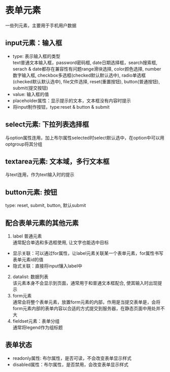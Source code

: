 # 表单元素  
一些列元素，主要用于手机用户数据

## input元素：输入框
 - type: 表示输入框的类型  
   text普通文本输入框，password密码框, date日期选择框，search搜索框, serach & date都存在兼容性有问题range滑块选择, color颜色选择, number数字输入框, checkbox多选框(checked默认默认选中), radio单选框(checked默认默认选中), file文件选择, reset(重置按钮), button(普通按钮), submit(提交按钮)
 - value: 输入框的值
 - placeholder属性：显示提示的文本，文本框没有内容时提示
 - 将input制作按钮，type:reset & button & submit

## select元素: 下拉列表选择框
与option属性连用，加上布尔属性selected时select默认选中，在option中可以用optgroup将其分组

## textarea元素: 文本域，多行文本框  
与text连用，作为text输入时的提示

## button元素: 按钮
type: reset, submit, button, 默认submit

## 配合表单元素的其他元素
1. label 普通元素  
通常配合单选和多选框使用, 让文字也能选中目标  
 - 显示关联：可以通过for属性，让label元素关联某一个表单元素，for属性书写表单元素id的值
 - 隐式关联：直接将input镶入label中
2.  datalist: 数据列表  
该元素本身不会显示到页面，通常用于和普通文本框配合, 使其输入时出现提示  
3. form元素  
通常会将整个表单元素，放置form元素的内部，作用是当提交表单是，会将form元素内部的表单内容以合适的方式提交到服务器，在静态页面中用处并不大
4. fieldset元素：表单分组  
通常将legend作为组标题

## 表单状态
 - readonly属性: 布尔属性，是否可读，不会改变表单显示样式
 - disabled属性：布尔属性，是否禁用，会改变表单显示样式